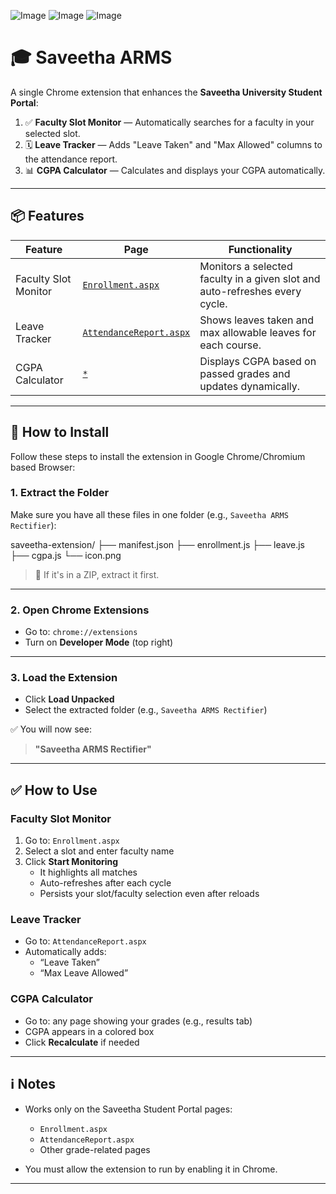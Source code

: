 ![Image](https://github.com/user-attachments/assets/75633a47-9d81-4d28-9690-eaba8c21a826)
![Image](https://github.com/user-attachments/assets/e0c737f6-cb32-4180-8383-c1a0d09c3ad0)
![Image](https://github.com/user-attachments/assets/eeab1233-e1db-4d37-b8ce-548a7d54326e)

# 🎓 Saveetha ARMS

A single Chrome extension that enhances the **Saveetha University Student Portal**:

1. ✅ **Faculty Slot Monitor** — Automatically searches for a faculty in your selected slot.
2. 🗓️ **Leave Tracker** — Adds "Leave Taken" and "Max Allowed" columns to the attendance report.
3. 📊 **CGPA Calculator** — Calculates and displays your CGPA automatically.

---

## 📦 Features

| Feature              | Page                                                                 | Functionality                                                                 |
|----------------------|----------------------------------------------------------------------|--------------------------------------------------------------------------------|
| Faculty Slot Monitor | [`Enrollment.aspx`](https://arms.sse.saveetha.com/StudentPortal/Enrollment.aspx) | Monitors a selected faculty in a given slot and auto-refreshes every cycle.   |
| Leave Tracker        | [`AttendanceReport.aspx`](https://arms.sse.saveetha.com/StudentPortal/AttendanceReport.aspx) | Shows leaves taken and max allowable leaves for each course.                  |
| CGPA Calculator      | [`*`](https://arms.sse.saveetha.com/StudentPortal/*) | Displays CGPA based on passed grades and updates dynamically.                 |

---

## 📁 How to Install 

Follow these steps to install the extension in Google Chrome/Chromium based Browser:

### 1. Extract the Folder
Make sure you have all these files in one folder (e.g., `Saveetha ARMS Rectifier`):

saveetha-extension/
├── manifest.json
├── enrollment.js
├── leave.js
├── cgpa.js
└── icon.png

> 🔔 If it's in a ZIP, extract it first.

---

### 2. Open Chrome Extensions
- Go to: `chrome://extensions`
- Turn on **Developer Mode** (top right)

---

### 3. Load the Extension
- Click **Load Unpacked**
- Select the extracted folder (e.g., `Saveetha ARMS Rectifier`)

✅ You will now see:
> **"Saveetha ARMS Rectifier"**

---

## ✅ How to Use

### Faculty Slot Monitor
1. Go to: `Enrollment.aspx`
2. Select a slot and enter faculty name
3. Click **Start Monitoring**
   - It highlights all matches
   - Auto-refreshes after each cycle
   - Persists your slot/faculty selection even after reloads

### Leave Tracker
- Go to: `AttendanceReport.aspx`
- Automatically adds:
  - “Leave Taken”
  - “Max Leave Allowed”

### CGPA Calculator
- Go to: any page showing your grades (e.g., results tab)
- CGPA appears in a colored box
- Click **Recalculate** if needed

---

## ℹ️ Notes

- Works only on the Saveetha Student Portal pages:
  - `Enrollment.aspx`
  - `AttendanceReport.aspx`
  - Other grade-related pages

- You must allow the extension to run by enabling it in Chrome.

---




